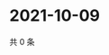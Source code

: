 # 2021-10-09

共 0 条

<!-- BEGIN WEIBO -->
<!-- 最后更新时间 Sat Oct 09 2021 05:09:32 GMT+0800 (China Standard Time) -->

<!-- END WEIBO -->
